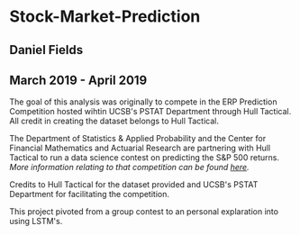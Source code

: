 # Stock-Market-Prediction
## Daniel Fields
## March 2019 - April 2019

The goal of this analysis was originally to compete in the ERP Prediction Competition hosted wihtin UCSB's PSTAT Department through Hull Tactical. All credit in creating the dataset belongs to Hull Tactical.

The Department of Statistics & Applied Probability and the Center for Financial Mathematics and Actuarial Research are partnering with Hull Tactical to run a data science contest on predicting the S&P 500 returns. 
*More information relating to that competition can be found [here](https://ucsb-erp-contest.herokuapp.com/).*

Credits to Hull Tactical for the dataset provided and UCSB's PSTAT Department for facilitating the competition. 

This project pivoted from a group contest to an personal explaration into using LSTM's.

